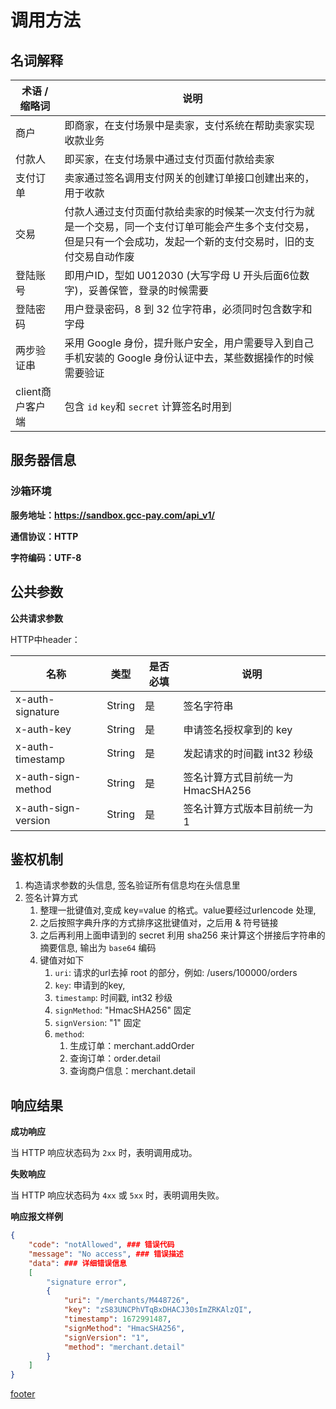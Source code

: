 # 调用方法

## 名词解释

| **术语 / 缩略词** | **说明**                                                     |
| ----------------- | ------------------------------------------------------------ |
| 商户              | 即商家，在支付场景中是卖家，支付系统在帮助卖家实现收款业务   |
| 付款人            | 即买家，在支付场景中通过支付页面付款给卖家                   |
| 支付订单          | 卖家通过签名调用支付网关的创建订单接口创建出来的，用于收款   |
| 交易              | 付款人通过支付页面付款给卖家的时候某一次支付行为就是一个交易，同一个支付订单可能会产生多个支付交易，但是只有一个会成功，发起一个新的支付交易时，旧的支付交易自动作废 |
| 登陆账号          | 即用户ID，型如 U012030 (大写字母 U 开头后面6位数字)，妥善保管，登录的时候需要 |
| 登陆密码          | 用户登录密码，8 到 32 位字符串，必须同时包含数字和字母       |
| 两步验证串        | 采用 Google 身份，提升账户安全，用户需要导入到自己手机安装的 Google 身份认证中去，某些数据操作的时候需要验证 |
| client商户客户端  | 包含 `id` `key`和 `secret` 计算签名时用到                    |

## 服务器信息

### 沙箱环境

**服务地址：https://sandbox.gcc-pay.com/api_v1/**

**通信协议：HTTP**

**字符编码：UTF-8**

## 公共参数

**公共请求参数**

HTTP中header：

| **名称**            | **类型** | **是否必填** | **说明**                          |
| ------------------- | -------- | ------------ | --------------------------------- |
| x-auth-signature    | String   | 是           | 签名字符串                        |
| x-auth-key          | String   | 是           | 申请签名授权拿到的 key            |
| x-auth-timestamp    | String   | 是           | 发起请求的时间戳 int32 秒级       |
| x-auth-sign-method  | String   | 是           | 签名计算方式目前统一为 HmacSHA256 |
| x-auth-sign-version | String   | 是           | 签名计算方式版本目前统一为 1      |

## 鉴权机制

1. 构造请求参数的头信息, 签名验证所有信息均在头信息里
2. 签名计算方式
   1. 整理一批键值对,变成 key=value 的格式。value要经过urlencode 处理,
   2. 之后按照字典升序的方式排序这批键值对，之后用 & 符号链接
   3. 之后再利用上面申请到的 secret 利用 sha256 来计算这个拼接后字符串的摘要信息, 输出为 `base64` 编码
   4. 键值对如下
      1. `uri`: 请求的url去掉 root 的部分，例如: /users/100000/orders
      2. `key`: 申请到的key,
      3. `timestamp`: 时间戳, int32 秒级
      4. `signMethod`: "HmacSHA256" 固定
      5. `signVersion`: "1" 固定
      6. `method`:
         1. 生成订单：merchant.addOrder
         2. 查询订单：order.detail
         3. 查询商户信息：merchant.detail

## 响应结果

**成功响应**

当 HTTP 响应状态码为 `2xx` 时，表明调用成功。

**失败响应**

当 HTTP 响应状态码为 `4xx` 或 `5xx` 时，表明调用失败。

**响应报文样例**

```json
{
    "code": "notAllowed", ### 错误代码
    "message": "No access", ### 错误描述
    "data": ### 详细错误信息
    [
        "signature error",
        {
            "uri": "/merchants/M448726",
            "key": "zS83UNCPhVTqBxDHACJ30sImZRKAlzQI",
            "timestamp": 1672991487,
            "signMethod": "HmacSHA256",
            "signVersion": "1",
            "method": "merchant.detail"
        }
    ]
}
```


[footer](../../_common/zh-cn/_footer.md ':include')